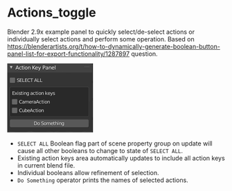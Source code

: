 # Actions_toggle
Blender 2.9x example panel to quickly select/de-select actions or individually select actions and perform some operation. Based on https://blenderartists.org/t/how-to-dynamically-generate-boolean-button-panel-list-for-export-functionality/1287897 question.

![](actions_toggle_panel.png)

* `SELECT ALL` Boolean flag part of scene property group on update will cause all other booleans to change to state of `SELECT ALL`.
* Existing action keys area automatically updates to include all action keys in current blend file.
* Individual booleans allow refinement of selection.
* `Do Something` operator prints the names of selected actions.